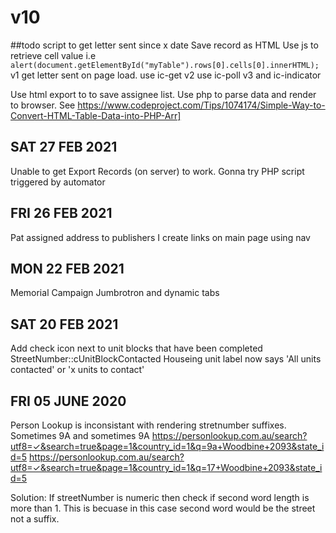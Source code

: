 # v10

##todo
script to get letter sent since x date
Save record as HTML
Use js to retrieve cell value i.e ```alert(document.getElementById("myTable").rows[0].cells[0].innerHTML);```
v1 get letter sent on page load. use ic-get 
v2 use ic-poll
v3 and ic-indicator

Use html export to to save assignee list. Use php to parse data and render to browser. See https://www.codeproject.com/Tips/1074174/Simple-Way-to-Convert-HTML-Table-Data-into-PHP-Arr]

## SAT 27 FEB 2021
Unable to get Export Records (on server) to work.
Gonna try PHP script triggered by automator



## FRI 26 FEB 2021
Pat assigned address to publishers
I create links on main page using nav


## MON 22 FEB 2021
Memorial Campaign Jumbrotron and dynamic tabs


## SAT 20 FEB 2021
Add check icon next to unit blocks that have been completed
StreetNumber::cUnitBlockContacted
Houseing unit label now says 'All units contacted' or 'x units to contact'

## FRI 05 JUNE 2020
Person Lookup is inconsistant with rendering stretnumber suffixes. Sometimes 9A and sometimes 9A
https://personlookup.com.au/search?utf8=✓&search=true&page=1&country_id=1&q=9a+Woodbine+2093&state_id=5
https://personlookup.com.au/search?utf8=✓&search=true&page=1&country_id=1&q=17+Woodbine+2093&state_id=5

Solution: If streetNumber is numeric then check if second word length is more than 1. This is becuase in this case second word would be the street not a suffix.